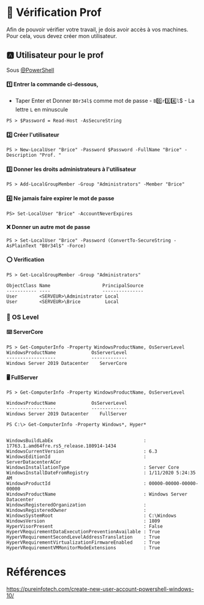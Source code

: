 # :tada: Vérification Prof

Afin de pouvoir vérifier votre travail, je dois avoir accès à vos machines. Pour cela, vous devez créer mon utilisateur.


## :a: Utilisateur pour le prof

Sous [@PowerShell](https://docs.microsoft.com/en-us/powershell)



#### :one: Entrer la commande ci-dessous, 

* Taper Enter et Donner `B0r34l$` comme mot de passe - `B`:zero:`r`:three::four:`l`$ - La lettre `L` en minuscule

```
PS > $Password = Read-Host -AsSecureString 
```

#### :two: Créer l'utilisateur

```
PS > New-LocalUser "Brice" -Password $Password -FullName "Brice" -Description "Prof. "
```


#### :three: Donner les droits administrateurs à l'utilisateur

```
PS > Add-LocalGroupMember -Group "Administrators" -Member "Brice"
```

#### :four: Ne jamais faire expirer le mot de passe

```
PS> Set-LocalUser "Brice" -AccountNeverExpires
```

#### :x: Donner un autre mot de passe

```
PS > Set-LocalUser "Brice" -Password (ConvertTo-SecureString -AsPlainText "B0r34l$" -Force)
```

#### :o: Verification


```
PS > Get-LocalGroupMember -Group "Administrators"

ObjectClass Name                   PrincipalSource
----------- ----                   ---------------
User        <SERVEUR>\Administrator Local
User        <SERVEUR>\Brice         Local
```



### :key: OS Level

#### :keyboard: ServerCore 

```
PS > Get-ComputerInfo -Property WindowsProductName, OsServerLevel
WindowsProductName             OsServerLevel
------------------             -------------
Windows Server 2019 Datacenter    ServerCore
```
#### :desktop_computer: FullServer 

```
PS > Get-ComputerInfo -Property WindowsProductName, OsServerLevel

WindowsProductName             OsServerLevel
------------------             -------------
Windows Server 2019 Datacenter    FullServer
```

```
PS C:\> Get-ComputerInfo -Property Windows*, Hyper*


WindowsBuildLabEx                                 : 17763.1.amd64fre.rs5_release.180914-1434
WindowsCurrentVersion                             : 6.3
WindowsEditionId                                  : ServerDatacenterACor
WindowsInstallationType                           : Server Core
WindowsInstallDateFromRegistry                    : 1/11/2020 5:24:35 AM
WindowsProductId                                  : 00000-00000-00000-00000
WindowsProductName                                : Windows Server Datacenter
WindowsRegisteredOrganization                     :
WindowsRegisteredOwner                            :
WindowsSystemRoot                                 : C:\Windows
WindowsVersion                                    : 1809
HyperVisorPresent                                 : False
HyperVRequirementDataExecutionPreventionAvailable : True
HyperVRequirementSecondLevelAddressTranslation    : True
HyperVRequirementVirtualizationFirmwareEnabled    : True
HyperVRequirementVMMonitorModeExtensions          : True
```


# Références

https://pureinfotech.com/create-new-user-account-powershell-windows-10/
